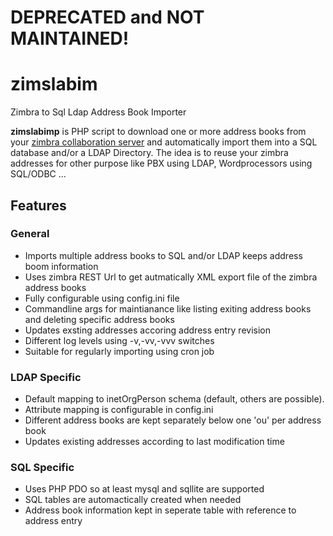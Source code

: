 # DEPRECATED and NOT MAINTAINED!

zimslabim
=========

Zimbra to Sql Ldap Address Book Importer

__zimslabimp__ is PHP script to download one or more address books from your [zimbra collaboration server](http://www.zimbra.com) and automatically import them into a SQL database and/or a LDAP Directory.
The idea is to reuse your zimbra addresses for other purpose like PBX using LDAP, Wordprocessors using SQL/ODBC ...

Features
--------
### General
* Imports multiple address books to SQL and/or LDAP keeps address boom information
* Uses zimbra REST Url to get autmatically XML export file of the zimbra address books
* Fully configurable using config.ini file
* Commandline args for maintianance like listing exiting address books and deleting specific address books
* Updates exsting addresses accoring address entry revision
* Different log levels using -v,-vv,-vvv switches
* Suitable for regularly importing using cron job

### LDAP Specific
* Default mapping to inetOrgPerson schema (default, others are possible).
* Attribute mapping is configurable in config.ini
* Different address books are kept separately below one 'ou' per address book
* Updates existing addresses according to last modification time

### SQL Specific
* Uses PHP PDO so at least mysql and sqllite are supported
* SQL tables are automactically created when needed
* Address book information kept in seperate table with reference to address entry
